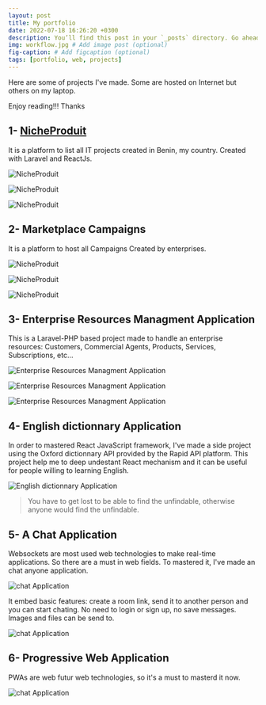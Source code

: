 ```yaml
---
layout: post
title: My portfolio
date: 2022-07-18 16:26:20 +0300
description: You’ll find this post in your `_posts` directory. Go ahead and edit it and re-build the site to see your changes. # Add post description (optional)
img: workflow.jpg # Add image post (optional)
fig-caption: # Add figcaption (optional)
tags: [portfolio, web, projects]
---
```


Here are some of projects I've made. Some are hosted on Internet but others on my laptop.

Enjoy reading!!! Thanks

## 1- [NicheProduit](https://nicheproduit.scirylab.com/)

It is a platform to list all IT projects created in Benin, my country. Created with Laravel and ReactJs.

![NicheProduit]({{site.baseurl}}/assets/img/NicheProHom.PNG)

![NicheProduit]({{site.baseurl}}/assets/img/NicheProduitLogin.PNG)

![NicheProduit]({{site.baseurl}}/assets/img/NicheProduitDashboard.PNG)

## 2- Marketplace Campaigns

It is a platform to host all Campaigns Created by enterprises.

![NicheProduit]({{site.baseurl}}/assets/img/callMhome.PNG)

![NicheProduit]({{site.baseurl}}/assets/img/CallMprof.PNG)

![NicheProduit]({{site.baseurl}}/assets/img/CallMaTab.PNG)

## 3- Enterprise Resources Managment Application

This is a Laravel-PHP based project made to handle an enterprise resources: Customers, Commercial Agents, Products, Services, Subscriptions, etc...

![Enterprise Resources Managment Application]({{site.baseurl}}/assets/img/jandj.png)

![Enterprise Resources Managment Application]({{site.baseurl}}/assets/img/jandjdash.png)

![Enterprise Resources Managment Application]({{site.baseurl}}/assets/img/jandjclients.png)

## 4- English dictionnary Application

In order to mastered React JavaScript framework, I've made a side project using the Oxford dictionnary API provided by the Rapid API platform. This project help me to deep undestant React mechanism and it can be useful for people willing to learning English.

![English dictionnary Application]({{site.baseurl}}/assets/img/dico-app.PNG)

>You have to get lost to be able to find the unfindable, otherwise anyone would find the unfindable.

## 5- A Chat Application

Websockets are most used web technologies to make real-time applications. So there are a must in web fields. To mastered it, I've made an chat anyone application.

![chat Application]({{site.baseurl}}/assets/img/chat1.PNG)

It embed basic features: create a room link, send it to another person and you can start chating. No need to login or sign up, no save messages. Images and files can be send to.

![chat Application]({{site.baseurl}}/assets/img/chat2.PNG)

## 6- Progressive Web Application

PWAs are web futur web technologies, so it's a must to masterd it now.

![chat Application]({{site.baseurl}}/assets/img/pwa.PNG)